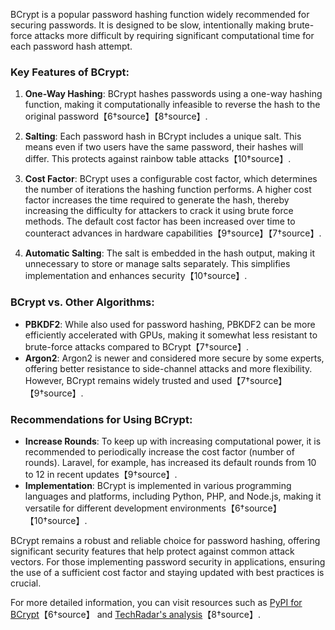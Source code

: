 BCrypt is a popular password hashing function widely recommended for securing passwords. It is designed to be slow, intentionally making brute-force attacks more difficult by requiring significant computational time for each password hash attempt.

### Key Features of BCrypt:

1. **One-Way Hashing**: BCrypt hashes passwords using a one-way hashing function, making it computationally infeasible to reverse the hash to the original password【6†source】【8†source】.
  
2. **Salting**: Each password hash in BCrypt includes a unique salt. This means even if two users have the same password, their hashes will differ. This protects against rainbow table attacks【10†source】.

3. **Cost Factor**: BCrypt uses a configurable cost factor, which determines the number of iterations the hashing function performs. A higher cost factor increases the time required to generate the hash, thereby increasing the difficulty for attackers to crack it using brute force methods. The default cost factor has been increased over time to counteract advances in hardware capabilities【9†source】【7†source】.

4. **Automatic Salting**: The salt is embedded in the hash output, making it unnecessary to store or manage salts separately. This simplifies implementation and enhances security【10†source】.

### BCrypt vs. Other Algorithms:

- **PBKDF2**: While also used for password hashing, PBKDF2 can be more efficiently accelerated with GPUs, making it somewhat less resistant to brute-force attacks compared to BCrypt【7†source】.
- **Argon2**: Argon2 is newer and considered more secure by some experts, offering better resistance to side-channel attacks and more flexibility. However, BCrypt remains widely trusted and used【7†source】【9†source】.

### Recommendations for Using BCrypt:

- **Increase Rounds**: To keep up with increasing computational power, it is recommended to periodically increase the cost factor (number of rounds). Laravel, for example, has increased its default rounds from 10 to 12 in recent updates【9†source】.
- **Implementation**: BCrypt is implemented in various programming languages and platforms, including Python, PHP, and Node.js, making it versatile for different development environments【6†source】【10†source】.

BCrypt remains a robust and reliable choice for password hashing, offering significant security features that help protect against common attack vectors. For those implementing password security in applications, ensuring the use of a sufficient cost factor and staying updated with best practices is crucial.

For more detailed information, you can visit resources such as [PyPI for BCrypt](https://pypi.org/project/bcrypt/)【6†source】 and [TechRadar's analysis](https://www.techradar.com/)【8†source】.